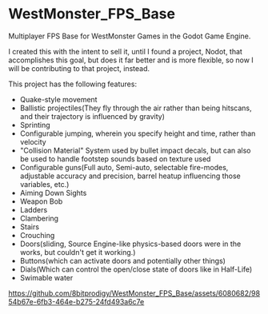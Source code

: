 # WestMonster_FPS_Base
Multiplayer FPS Base for WestMonster Games in the Godot Game Engine.

I created this with the intent to sell it, until I found a project, Nodot, that accomplishes this goal, but does it far better and is more flexible, so now I will be contributing to that project, instead.

This project has the following features:

- Quake-style movement
- Ballistic projectiles(They fly through the air rather than being hitscans, and their trajectory is influenced by gravity)
- Sprinting
- Configurable jumping, wherein you specify height and time, rather than velocity
- "Collision Material" System used by bullet impact decals, but can also be used to handle footstep sounds based on texture used
- Configurable guns(Full auto, Semi-auto, selectable fire-modes, adjustable accuracy and precision, barrel heatup influencing those variables, etc.)
- Aiming Down Sights
- Weapon Bob
- Ladders
- Clambering
- Stairs
- Crouching
- Doors(sliding, Source Engine-like physics-based doors were in the works, but couldn't get it working.)
- Buttons(which can activate doors and potentially other things)
- Dials(Which can control the open/close state of doors like in Half-Life)
- Swimable water


https://github.com/8bitprodigy/WestMonster_FPS_Base/assets/6080682/9854b67e-6fb3-464e-b275-24fd493a6c7e


